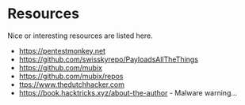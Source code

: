 # Resources

Nice or interesting resources are listed here.

- <https://pentestmonkey.net>
- <https://github.com/swisskyrepo/PayloadsAllTheThings>
- <https://github.com/mubix>
- <https://github.com/mubix/repos>
- <ttps://www.thedutchhacker.com>
- <https://book.hacktricks.xyz/about-the-author> - Malware warning...
